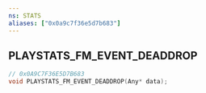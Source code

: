 ```yaml
---
ns: STATS
aliases: ["0x0a9c7f36e5d7b683"]
---
```

## PLAYSTATS_FM_EVENT_DEADDROP

```c
// 0x0A9C7F36E5D7B683
void PLAYSTATS_FM_EVENT_DEADDROP(Any* data);
```

